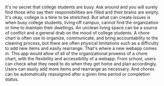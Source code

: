 It's no secret that college students are busy. Ask around and you will surely find
those who say their responsibilities are filled and their brains are empty. It's okay,
college is a time to be stretched. But what can create issues is when busy college
students, living off campus, cannot find the organization or time to maintain their
dwellings. An unclean living space can be a source of conflict and a general drab on
the mood of college students. A chore chart is often use to organize, communicate, and
bring accountability to the cleaning process, but there are often physical limitations
such as a difficulty to add new items and easily rearrange. That's where a new webapp
comes in. This app would allow of all of the organizational prowess of a chore chart,
with the flexibility and accessibility of a webapp. From school, users can check what
they need to do when they get home and plan accordingly. Users can easily add more
items and rearrange as necessary. And chores can be automatically reassigned after a
given time period or completion status.